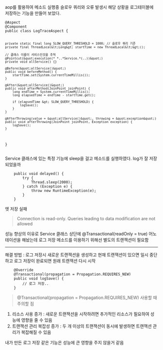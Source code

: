 <p>aop를 활용하여 메소드 실행중 슬로우 쿼리와 오류 발생시 해당 상황을 로그테이블에 저장하는 기능을 만들어 보았다.</p>
<pre><code class="language-java">@Aspect
@Component
public class LogTraceAspect {

    private static final long SLOW_QUERY_THRESHOLD = 1000; // 슬로우 쿼리 기준
    private final ThreadLocal&lt;Long&gt; startTime = new ThreadLocal&lt;&gt;();

    // 클래스 이름이 서비스인것을 추적
    @Pointcut(&quot;execution(* *..*Service.*(..))&quot;)
    private void allService() {}

    @Before(&quot;allService()&quot;)
    public void beforeMethod() {
        startTime.set(System.currentTimeMillis());
    }

    @After(&quot;allService()&quot;)
    public void afterMethod(JoinPoint joinPoint) {
        long endTime = System.currentTimeMillis();
        long elapsedTime = endTime - startTime.get();

        if (elapsedTime &gt; SLOW_QUERY_THRESHOLD) {
            logSave();
        }
    }

    @AfterThrowing(value = &quot;allService()&quot;, throwing = &quot;exception&quot;)
    public void afterThrowing(JoinPoint joinPoint, Exception exception) {
        logSave();
    }
}</code></pre>
<p>Service 클래스에 있는 특정 기능에 sleep을 걸고 메소드를 실행하였다. log가 잘 저장되었을까</p>
<pre><code class="language-java">    public void delayed() {
        try {
            Thread.sleep(2000);
        } catch (Exception e) {
            throw new RuntimeException(e);
        }
    }</code></pre>
<p>엣 저장 실패</p>
<blockquote>
<p>Connection is read-only. Queries leading to data modification are not allowed</p>
</blockquote>
<p>성능 향상의 이유로 Service 클래스 상단에 @Transactional(readOnly = true) 어노테이션을 해놨는데 로그 저장 메소드를 이용하기 위해선 별도의 트랜잭션이 필요함</p>
<hr />
<p>해결 방법 : 로그 저장시 새로운 트랜잭션을 생성하고 현재 트랜잭션이 있으면 일시 중단하고 로그 저장이 완료되면 원래 트랜잭션 다시 시작</p>
<pre><code class="language-java">    @Override
    @Transactional(propagation = Propagation.REQUIRES_NEW)
    public void logSave() {
        // 로그 저장..
    }</code></pre>
<blockquote>
<p>@Transactional(propagation = Propagation.REQUIRES_NEW) 사용할 때 주의할 점</p>
</blockquote>
<ol>
<li>리소스 사용 증가 : 새로운 트랜잭션을 시작하려면 추가적인 리소스가 필요하여 성능에 영향을 줄 수 있음</li>
<li>트랜잭션 관리 복잡성 증가 : 두 개 이상의 트랜잭션이 동시에 발생하면 트랜잭션 관리가 복잡해질 수 있음</li>
</ol>
<p>내가 만든 로그 저장 같은 기능은 성능에 큰 영향을 주지 않을거 같음</p>